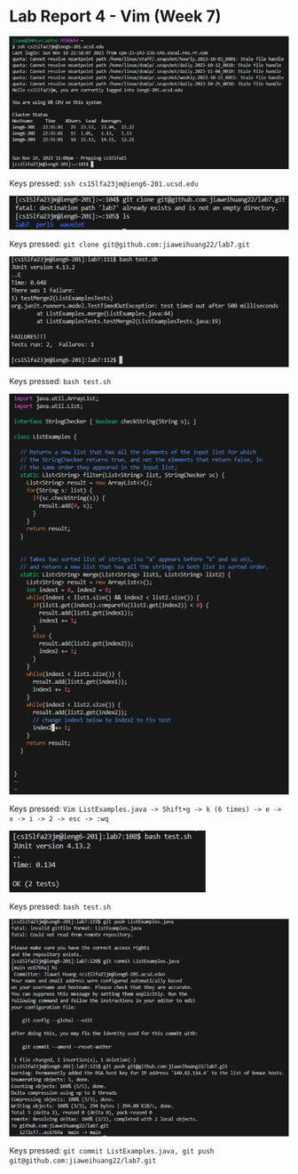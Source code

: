 Lab Report 4 - Vim (Week 7)
=========



![Image](Step4.png)



Keys pressed: `ssh cs15lfa23jm@ieng6-201.ucsd.edu`



![Image](Step5.png)



Keys pressed: `git clone git@github.com:jiaweihuang22/lab7.git`



![Image](Step6.png)



Keys pressed: `bash test.sh`



![Image](Step7.png)



Keys pressed: `Vim ListExamples.java -> Shift+g -> k (6 times) -> e -> x -> i -> 2 -> esc -> :wq`



![Image](Step8.png)



Keys pressed: `bash test.sh`



![Image](Step9.png)



Keys pressed: `git commit ListExamples.java, git push git@github.com:jiaweihuang22/lab7.git`


